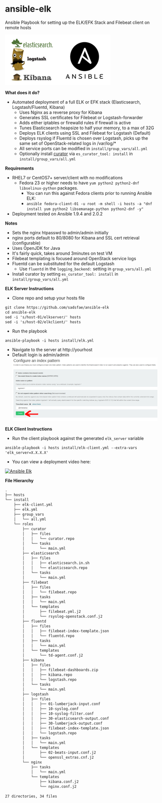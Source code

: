 ansible-elk
===========
Ansible Playbook for setting up the ELK/EFK Stack and Filebeat client on remote hosts

![ELK](/image/ansible-elk.png?raw=true)

**What does it do?**
   - Automated deployment of a full ELK or EFK stack (Elasticsearch, Logstash/Fluentd, Kibana)
     * Uses Nginx as a reverse proxy for Kibana
     * Generates SSL certificates for Filebeat or Logstash-forwarder
     * Adds either iptables or firewalld rules if firewall is active
     * Tunes Elasticsearch heapsize to half your memory, to a max of 32G
     * Deploys ELK clients using SSL and Filebeat for Logstash (Default)
     * Deploys rsyslog if Fluentd is chosen over Logstash, picks up
       the same set of OpenStack-related logs in /var/log/*
     * All service ports can be modified in ```install/group_vars/all.yml```
     * Optionally install [curator](https://www.elastic.co/guide/en/elasticsearch/client/curator/current/index.html) via ```es_curator_tool: install``` in ```install/group_vars/all.yml```

**Requirements**
   - RHEL7 or CentOS7+ server/client with no modifications
     - Fedora 23 or higher needs to have ```yum python2 python2-dnf libselinux-python``` packages.
       * You can run this against Fedora clients prior to running Ansible ELK:
       - ```ansible fedora-client-01 -u root -m shell -i hosts -a "dnf install yum python2 libsemanage-python python2-dnf -y"```
   - Deployment tested on Ansible 1.9.4 and 2.0.2

**Notes**
   - Sets the nginx htpasswd to admin/admin initially
   - nginx ports default to 80/8080 for Kibana and SSL cert retrieval (configurable)
   - Uses OpenJDK for Java
   - It's fairly quick, takes around 3minutes on test VM
   - Filebeat templating is focused around OpenStack service logs
   - Fluentd can be substituted for the default Logstash
     - Use ```fluentd``` in the ```logging_backend:``` setting  in ```group_vars/all.yml```
   - Install curator by setting ```es_curator_tool: install``` in ```install/group_vars/all.yml```

**ELK Server Instructions**
   - Clone repo and setup your hosts file
```
git clone https://github.com/sadsfae/ansible-elk
cd ansible-elk
sed -i 's/host-01/elkserver/' hosts
sed -i 's/host-02/elkclient/' hosts
```
   - Run the playbook
```
ansible-playbook -i hosts install/elk.yml
```
   - Navigate to the server at http://yourhost
   - Default login is admin/admin
![ELK](/image/elk-index.png?raw=true "Click the green button.")

**ELK Client Instructions**
   - Run the client playbook against the generated ``elk_server`` variable
```
ansible-playbook -i hosts install/elk-client.yml --extra-vars 'elk_server=X.X.X.X'
```
   - You can view a deployment video here:


[![Ansible Elk](http://img.youtube.com/vi/6is6Ecxc2zE/0.jpg)](http://www.youtube.com/watch?v=6is6Ecxc2zE "Deploying ELK with Ansible")


**File Hierarchy**
```
.
├── hosts
└── install
    ├── elk-client.yml
    ├── elk.yml
    ├── group_vars
    │   └── all.yml
    └── roles
        ├── curator
        │   ├── files
        │   │   └── curator.repo
        │   └── tasks
        │       └── main.yml
        ├── elasticsearch
        │   ├── files
        │   │   ├── elasticsearch.in.sh
        │   │   └── elasticsearch.repo
        │   └── tasks
        │       └── main.yml
        ├── filebeat
        │   ├── files
        │   │   └── filebeat.repo
        │   ├── tasks
        │   │   └── main.yml
        │   └── templates
        │       ├── filebeat.yml.j2
        │       └── rsyslog-openstack.conf.j2
        ├── fluentd
        │   ├── files
        │   │   ├── filebeat-index-template.json
        │   │   └── fluentd.repo
        │   ├── tasks
        │   │   └── main.yml
        │   └── templates
        │       └── td-agent.conf.j2
        ├── kibana
        │   ├── files
        │   │   ├── filebeat-dashboards.zip
        │   │   ├── kibana.repo
        │   │   └── logstash.repo
        │   └── tasks
        │       └── main.yml
        ├── logstash
        │   ├── files
        │   │   ├── 01-lumberjack-input.conf
        │   │   ├── 10-syslog.conf
        │   │   ├── 10-syslog-filter.conf
        │   │   ├── 30-elasticsearch-output.conf
        │   │   ├── 30-lumberjack-output.conf
        │   │   ├── filebeat-index-template.json
        │   │   └── logstash.repo
        │   ├── tasks
        │   │   └── main.yml
        │   └── templates
        │       ├── 02-beats-input.conf.j2
        │       └── openssl_extras.cnf.j2
        └── nginx
            ├── tasks
            │   └── main.yml
            └── templates
                ├── kibana.conf.j2
                └── nginx.conf.j2

27 directories, 34 files
```
